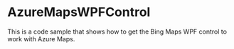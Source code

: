 # AzureMapsWPFControl
This is a code sample that shows how to get the Bing Maps WPF control to work with Azure Maps.
